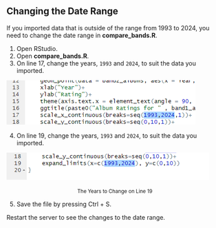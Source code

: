 <!-- date.md -->

## Changing the Date Range
If you imported data that is outside of the range from 1993 to 2024, you need to change the date range in **compare_bands.R**.

1. Open RStudio.
2. Open **compare_bands.R**.
3. On line 17, change the years, `1993` and `2024`, to suit the data you imported.

![The Years to Change on Line 17](../../../images/image32.png 'The Years to Change on Line 17')
<center><small></small></center>

4. On line 19, change the years, `1993` and `2024`, to suit the data you imported.

![The Years to Change on Line 19](../../../images/image31.png 'The Years to Change on Line 19')
<center><small>The Years to Change on Line 19</small></center>

5. Save the file by pressing Ctrl + S.

Restart the server to see the changes to the date range.
